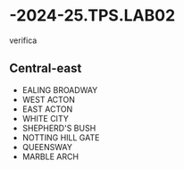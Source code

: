 # -2024-25.TPS.LAB02
verifica
## Central-east
- EALING BROADWAY
- WEST ACTON
- EAST ACTON
- WHITE CITY
- SHEPHERD'S BUSH
- NOTTING HILL GATE
- QUEENSWAY
- MARBLE ARCH